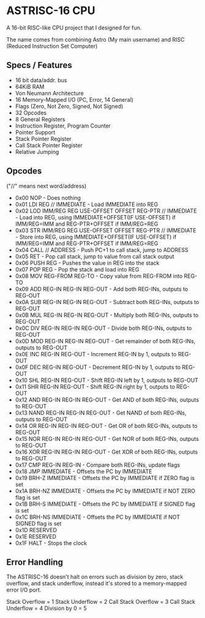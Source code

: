 # ASTRISC-16 CPU

A 16-bit RISC-like CPU project that I designed for fun.

The name comes from combining Astro (My main username) and RISC (Reduced Instruction Set Computer)

## Specs / Features

- 16 bit data/addr. bus
- 64KiB RAM
- Von Neumann Architecture
- 16 Memory-Mapped I/O (PC, Error, 14 General)
- Flags (Zero, Not Zero, Signed, Not Signed)
- 32 Opcodes
- 8 General Registers
- Instruction Register, Program Counter
- Pointer Support
- Stack Pointer Register
- Call Stack Pointer Register
- Relative Jumping

## Opcodes

("//" means next word/address)
- 0x00 NOP - Does nothing
- 0x01 LDI REG // IMMEDIATE - Load IMMEDIATE into REG
- 0x02 LOD IMM/REG REG USE-OFFSET OFFSET REG-PTR // IMMEDIATE - Load into REG, using IMMEDIATE+OFFSET(IF USE-OFFSET) if IMM/REG=IMM and REG-PTR+OFFSET if IMM/REG=REG
- 0x03 STR IMM/REG REG USE-OFFSET OFFSET REG-PTR // IMMEDIATE - Store into REG, using IMMEDIATE+OFFSET(IF USE-OFFSET) if IMM/REG=IMM and REG-PTR+OFFSET if IMM/REG=REG
- 0x04 CALL // ADDRESS - Push PC+1 to call stack, jump to ADDRESS
- 0x05 RET - Pop call stack, jump to value from call stack output
- 0x06 PUSH REG - Pushes the value in REG into the stack
- 0x07 POP REG - Pop the stack and load into REG
- 0x08 MOV REG-FROM REG-TO - Copy value from REG-FROM into REG-TO
- 0x09 ADD REG-IN REG-IN REG-OUT - Add both REG-INs, outputs to REG-OUT
- 0x0A SUB REG-IN REG-IN REG-OUT - Subtract both REG-INs, outputs to REG-OUT
- 0x0B MUL REG-IN REG-IN REG-OUT - Multiply both REG-INs, outputs to REG-OUT
- 0x0C DIV REG-IN REG-IN REG-OUT - Divide both REG-INs, outputs to REG-OUT
- 0x0D MOD REG-IN REG-IN REG-OUT - Get remainder of both REG-INs, outputs to REG-OUT
- 0x0E INC REG-IN REG-OUT - Increment REG-IN by 1, outputs to REG-OUT
- 0x0F DEC REG-IN REG-OUT - Decrement REG-IN by 1, outputs to REG-OUT
- 0x10 SHL REG-IN REG-OUT - Shift REG-IN left by 1, outputs to REG-OUT
- 0x11 SHR REG-IN REG-OUT - Shift REG-IN right by 1, outputs to REG-OUT
- 0x12 AND REG-IN REG-IN REG-OUT - Get AND of both REG-INs, outputs to REG-OUT
- 0x13 NAND REG-IN REG-IN REG-OUT - Get NAND of both REG-INs, outputs to REG-OUT
- 0x14 OR REG-IN REG-IN REG-OUT - Get OR of both REG-INs, outputs to REG-OUT
- 0x15 NOR REG-IN REG-IN REG-OUT - Get NOR of both REG-INs, outputs to REG-OUT
- 0x16 XOR REG-IN REG-IN REG-OUT - Get XOR of both REG-INs, outputs to REG-OUT
- 0x17 CMP REG-IN REG-IN - Compare both REG-INs, update flags
- 0x18 JMP IMMEDIATE - Offsets the PC by IMMEDIATE
- 0x19 BRH-Z IMMEDIATE - Offsets the PC by IMMEDIATE if ZERO flag is set
- 0x1A BRH-NZ IMMEDIATE - Offsets the PC by IMMEDIATE if NOT ZERO flag is set
- 0x1B BRH-S IMMEDIATE - Offsets the PC by IMMEDIATE if SIGNED flag is set
- 0x1C BRH-NS IMMEDIATE - Offsets the PC by IMMEDIATE if NOT SIGNED flag is set
- 0x1D RESERVED
- 0x1E RESERVED
- 0x1F HALT - Stops the clock

## Error Handling

The ASTRISC-16 doesn't halt on errors such as division by zero, stack overflow, and stack underflow, instead it's stored to a memory-mapped error I/O port.

Stack Overflow = 1
Stack Underflow = 2
Call Stack Overflow = 3
Call Stack Underflow = 4
Division by 0 = 5

